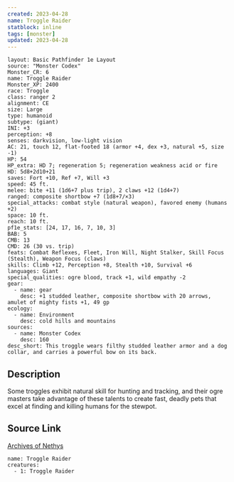 ```yaml
---
created: 2023-04-28
name: Troggle Raider
statblock: inline
tags: [monster]
updated: 2023-04-28
---
```

```statblock
layout: Basic Pathfinder 1e Layout
source: "Monster Codex"
Monster_CR: 6
name: Troggle Raider
Monster_XP: 2400
race: Troggle
class: ranger 2
alignment: CE
size: Large
type: humanoid
subtype: (giant)
INI: +3
perception: +8
senses: darkvision, low-light vision
AC: 21, touch 12, flat-footed 18 (armor +4, dex +3, natural +5, size -1)
HP: 54
HP_extra: HD 7; regeneration 5; regeneration weakness acid or fire
HD: 5d8+2d10+21
saves: Fort +10, Ref +7, Will +3
speed: 45 ft.
melee: bite +11 (1d6+7 plus trip), 2 claws +12 (1d4+7)
ranged: composite shortbow +7 (1d8+7/×3)
special_attacks: combat style (natural weapon), favored enemy (humans +2)
space: 10 ft.
reach: 10 ft.
pf1e_stats: [24, 17, 16, 7, 10, 3]
BAB: 5
CMB: 13
CMD: 26 (30 vs. trip)
feats: Combat Reflexes, Fleet, Iron Will, Night Stalker, Skill Focus (Stealth), Weapon Focus (claws)
skills: Climb +12, Perception +8, Stealth +10, Survival +6
languages: Giant
special_qualities: ogre blood, track +1, wild empathy -2
gear:
  - name: gear
    desc: +1 studded leather, composite shortbow with 20 arrows, amulet of mighty fists +1, 49 gp
ecology:
  - name: Environment
    desc: cold hills and mountains
sources:
  - name: Monster Codex
    desc: 160
desc_short: This troggle wears filthy studded leather armor and a dog collar, and carries a powerful bow on its back.
```
## Description
Some troggles exhibit natural skill for hunting and tracking, and their ogre masters take advantage of these talents to create fast, deadly pets that excel at finding and killing humans for the stewpot.
## Source Link
[Archives of Nethys](https://aonprd.com/MonsterDisplay.aspx?ItemName=Troggle%20Raider)
```encounter-table
name: Troggle Raider
creatures:
  - 1: Troggle Raider
```
